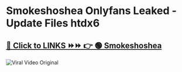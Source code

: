 
 # Smokeshoshea Onlyfans Leaked - Update Files htdx6

## <h2><a href="https://clipsfans.com/Smokeshoshea&ref=git">🔗 Click to LINKS ⏩⏩ 👉 🟢 Smokeshoshea </a></h2>

<a href="https://clipsfans.com/Smokeshoshea&ref=git" rel="nofollow" data-target="animated-image.originalLink"><img src="https://i.ibb.co.com/xMMVF88/686577567.gif" alt="Viral Video Original" style="max-width: 100%; display: inline-block;" data-target="animated-image.originalImage"></a>

